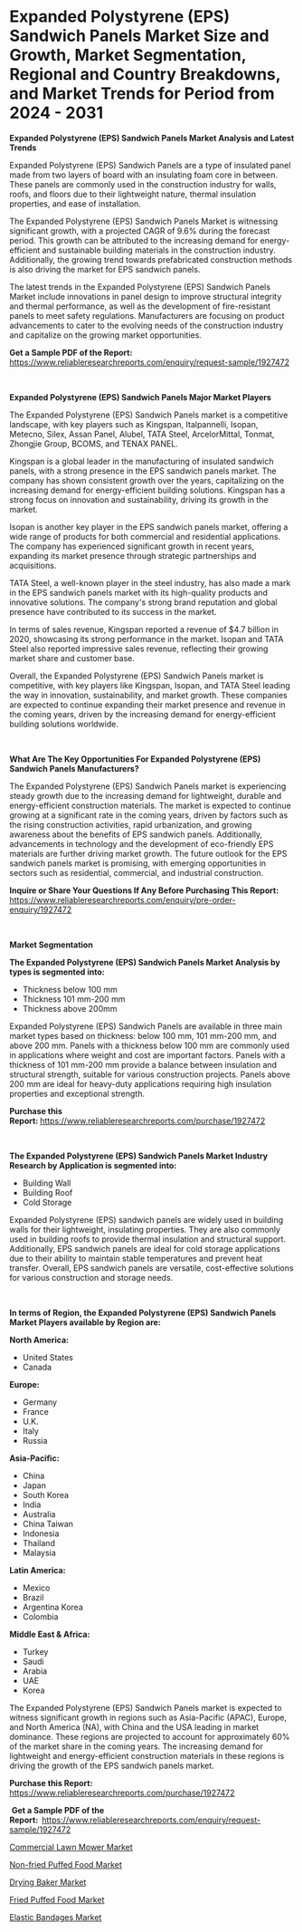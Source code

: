 <p><h1>Expanded Polystyrene (EPS) Sandwich Panels Market Size and Growth, Market Segmentation, Regional and Country Breakdowns, and Market Trends for Period from 2024 -  2031</h1></p><p><strong>Expanded Polystyrene (EPS) Sandwich Panels Market Analysis and Latest Trends</strong></p>
<p><p>Expanded Polystyrene (EPS) Sandwich Panels are a type of insulated panel made from two layers of board with an insulating foam core in between. These panels are commonly used in the construction industry for walls, roofs, and floors due to their lightweight nature, thermal insulation properties, and ease of installation.</p><p>The Expanded Polystyrene (EPS) Sandwich Panels Market is witnessing significant growth, with a projected CAGR of 9.6% during the forecast period. This growth can be attributed to the increasing demand for energy-efficient and sustainable building materials in the construction industry. Additionally, the growing trend towards prefabricated construction methods is also driving the market for EPS sandwich panels.</p><p>The latest trends in the Expanded Polystyrene (EPS) Sandwich Panels Market include innovations in panel design to improve structural integrity and thermal performance, as well as the development of fire-resistant panels to meet safety regulations. Manufacturers are focusing on product advancements to cater to the evolving needs of the construction industry and capitalize on the growing market opportunities.</p></p>
<p><strong>Get a Sample PDF of the Report:&nbsp;</strong> <a href="https://www.reliableresearchreports.com/enquiry/request-sample/1927472">https://www.reliableresearchreports.com/enquiry/request-sample/1927472</a></p>
<p>&nbsp;</p>
<p><strong>Expanded Polystyrene (EPS) Sandwich Panels Major Market Players</strong></p>
<p><p>The Expanded Polystyrene (EPS) Sandwich Panels market is a competitive landscape, with key players such as Kingspan, Italpannelli, Isopan, Metecno, Silex, Assan Panel, Alubel, TATA Steel, ArcelorMittal, Tonmat, Zhongjie Group, BCOMS, and TENAX PANEL.</p><p>Kingspan is a global leader in the manufacturing of insulated sandwich panels, with a strong presence in the EPS sandwich panels market. The company has shown consistent growth over the years, capitalizing on the increasing demand for energy-efficient building solutions. Kingspan has a strong focus on innovation and sustainability, driving its growth in the market.</p><p>Isopan is another key player in the EPS sandwich panels market, offering a wide range of products for both commercial and residential applications. The company has experienced significant growth in recent years, expanding its market presence through strategic partnerships and acquisitions.</p><p>TATA Steel, a well-known player in the steel industry, has also made a mark in the EPS sandwich panels market with its high-quality products and innovative solutions. The company's strong brand reputation and global presence have contributed to its success in the market.</p><p>In terms of sales revenue, Kingspan reported a revenue of $4.7 billion in 2020, showcasing its strong performance in the market. Isopan and TATA Steel also reported impressive sales revenue, reflecting their growing market share and customer base.</p><p>Overall, the Expanded Polystyrene (EPS) Sandwich Panels market is competitive, with key players like Kingspan, Isopan, and TATA Steel leading the way in innovation, sustainability, and market growth. These companies are expected to continue expanding their market presence and revenue in the coming years, driven by the increasing demand for energy-efficient building solutions worldwide.</p></p>
<p>&nbsp;</p>
<p><strong>What Are The Key Opportunities For Expanded Polystyrene (EPS) Sandwich Panels Manufacturers?</strong></p>
<p><p>The Expanded Polystyrene (EPS) Sandwich Panels market is experiencing steady growth due to the increasing demand for lightweight, durable and energy-efficient construction materials. The market is expected to continue growing at a significant rate in the coming years, driven by factors such as the rising construction activities, rapid urbanization, and growing awareness about the benefits of EPS sandwich panels. Additionally, advancements in technology and the development of eco-friendly EPS materials are further driving market growth. The future outlook for the EPS sandwich panels market is promising, with emerging opportunities in sectors such as residential, commercial, and industrial construction.</p></p>
<p><strong>Inquire or Share Your Questions If Any Before Purchasing This Report:</strong> <a href="https://www.reliableresearchreports.com/enquiry/pre-order-enquiry/1927472">https://www.reliableresearchreports.com/enquiry/pre-order-enquiry/1927472</a></p>
<p>&nbsp;</p>
<p><strong>Market Segmentation</strong></p>
<p><strong>The Expanded Polystyrene (EPS) Sandwich Panels Market Analysis by types is segmented into:</strong></p>
<p><ul><li>Thickness below 100 mm</li><li>Thickness 101 mm-200 mm</li><li>Thickness above 200mm</li></ul></p>
<p><p>Expanded Polystyrene (EPS) Sandwich Panels are available in three main market types based on thickness: below 100 mm, 101 mm-200 mm, and above 200 mm. Panels with a thickness below 100 mm are commonly used in applications where weight and cost are important factors. Panels with a thickness of 101 mm-200 mm provide a balance between insulation and structural strength, suitable for various construction projects. Panels above 200 mm are ideal for heavy-duty applications requiring high insulation properties and exceptional strength.</p></p>
<p><strong>Purchase this Report:&nbsp;</strong><a href="https://www.reliableresearchreports.com/purchase/1927472">https://www.reliableresearchreports.com/purchase/1927472</a></p>
<p>&nbsp;</p>
<p><strong>The Expanded Polystyrene (EPS) Sandwich Panels Market Industry Research by Application is segmented into:</strong></p>
<p><ul><li>Building Wall</li><li>Building Roof</li><li>Cold Storage</li></ul></p>
<p><p>Expanded Polystyrene (EPS) sandwich panels are widely used in building walls for their lightweight, insulating properties. They are also commonly used in building roofs to provide thermal insulation and structural support. Additionally, EPS sandwich panels are ideal for cold storage applications due to their ability to maintain stable temperatures and prevent heat transfer. Overall, EPS sandwich panels are versatile, cost-effective solutions for various construction and storage needs.</p></p>
<p>&nbsp;</p>
<p><strong>In terms of Region, the Expanded Polystyrene (EPS) Sandwich Panels Market Players available by Region are:</strong></p>
<p>
    <p> <strong> North America: </strong>
        <ul>
            <li>United States</li>
            <li>Canada</li>
        </ul>
        </p> 
    <p> <strong> Europe: </strong>
        <ul>
            <li>Germany</li>
            <li>France</li>
            <li>U.K.</li>
            <li>Italy</li>
            <li>Russia</li>
        </ul>
        </p> 
    <p> <strong> Asia-Pacific: </strong>
        <ul>
            <li>China</li>
            <li>Japan</li>
            <li>South Korea</li>
            <li>India</li>
            <li>Australia</li>
            <li>China Taiwan</li>
            <li>Indonesia</li>
            <li>Thailand</li>
            <li>Malaysia</li>
        </ul>
        </p> 
    <p> <strong> Latin America: </strong>
        <ul>
            <li>Mexico</li>
            <li>Brazil</li>
            <li>Argentina Korea</li>
            <li>Colombia</li>
        </ul>
        </p> 
    <p> <strong> Middle East & Africa: </strong>
        <ul>
            <li>Turkey</li>
            <li>Saudi</li>
            <li>Arabia</li>
            <li>UAE</li>
            <li>Korea</li>
        </ul>
    </p>
    </p>
<p><p>The Expanded Polystyrene (EPS) Sandwich Panels market is expected to witness significant growth in regions such as Asia-Pacific (APAC), Europe, and North America (NA), with China and the USA leading in market dominance. These regions are projected to account for approximately 60% of the market share in the coming years. The increasing demand for lightweight and energy-efficient construction materials in these regions is driving the growth of the EPS sandwich panels market.</p></p>
<p><strong>Purchase this Report: </strong><a href="https://www.reliableresearchreports.com/purchase/1927472">https://www.reliableresearchreports.com/purchase/1927472</a></p>
<p>&nbsp;<strong>Get a Sample PDF of the Report:&nbsp;&nbsp;</strong><a href="https://www.reliableresearchreports.com/enquiry/request-sample/1927472">https://www.reliableresearchreports.com/enquiry/request-sample/1927472</a></p>
<p><strong></strong></p>
<p><p><a href="https://view.publitas.com/reportprime-1/commercial-lawn-mower-market-size-furnishes-valuable-information-encompassing-market-share-market-trends-and-projections-spanning-from-2024-to-2031/">Commercial Lawn Mower Market</a></p><p><a href="https://ivy-potential-64b.notion.site/Non-fried-Puffed-Food-Market-Size-and-Growth-Market-Segmentation-Regional-and-Country-Breakdowns--b6d94a8dea634b8e8be4f4bb6823f18f">Non-fried Puffed Food Market</a></p><p><a href="https://five-trouble-98a.notion.site/Drying-Baker-Market-Size-Global-Industry-Overview-Market-Segmentation-and-Forecast-2024-to-2031-5141456039304644bcdd31daa2fc3823">Drying Baker Market</a></p><p><a href="https://nifty-kite-d51.notion.site/Insights-into-Fried-Puffed-Food-Market-Size-Analysing-Market-Share-Trends-and-Growth-from-2024-to-866f4a1880bb4a8d908af07676393510">Fried Puffed Food Market</a></p><p><a href="https://view.publitas.com/reportprime-1/global-elastic-bandages-market-by-types-applications-and-major-players-with-regional-growth-rate-analysis-and-development-situation-from-2024-to-2031/">Elastic Bandages Market</a></p></p>